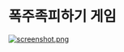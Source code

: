 # 폭주족피하기 게임
[![screenshot.png](https://i.postimg.cc/BZxrhmJf/screenshot.png)](https://postimg.cc/s1gHx9BT)
